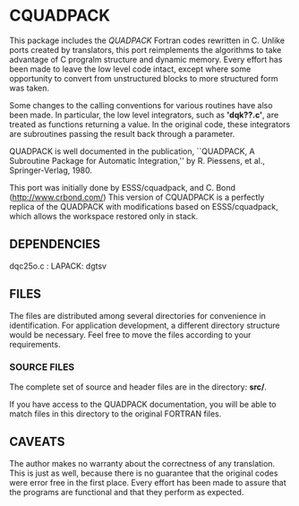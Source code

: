 # CQUADPACK

This package includes the *QUADPACK* Fortran codes rewritten in C.
Unlike ports created by translators, this port reimplements the algorithms
to take advantage of C progralm structure and dynamic memory. Every effort
has been made to leave the low level code intact, except where some
opportunity to convert from unstructured blocks to more structured form
was taken.

Some changes to the calling conventions for various routines have also
been made. In particular, the low level integrators, such as **'dqk??.c'**,
are treated as functions returning a value. In the original code, these
integrators are subroutines passing the result back through a parameter.

QUADPACK is well documented in the publication, ``QUADPACK, A Subroutine
Package for Automatic Integration,'' by R. Piessens, et al., Springer-Verlag,
1980.

This port was initially done by ESSS/cquadpack, and C. Bond (http://www.crbond.com/)
This version of CQUADPACK is a perfectly replica of the QUADPACK with modifications
based on ESSS/cquadpack, which allows the workspace restored only in stack.

## DEPENDENCIES

dqc25o.c : LAPACK: dgtsv

## FILES

The files are distributed among several directories for convenience in
identification. For application development, a different directory
structure would be necessary. Feel free to move the files according to
your requirements.

### SOURCE FILES

The complete set of source and header files are in the directory: **src/**.

If you have access to the QUADPACK documentation, you will be able to
match files in this directory to the original FORTRAN files.

## CAVEATS

The author makes no warranty about the correctness of any translation. This
is just as well, because there is no guarantee that the original codes were
error free in the first place. Every effort has been made to assure that the
programs are functional and that they perform as expected.
